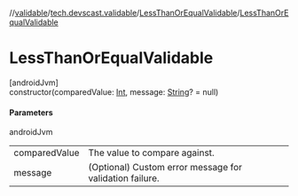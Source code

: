 //[validable](../../../index.md)/[tech.devscast.validable](../index.md)/[LessThanOrEqualValidable](index.md)/[LessThanOrEqualValidable](-less-than-or-equal-validable.md)

# LessThanOrEqualValidable

[androidJvm]\
constructor(comparedValue: [Int](https://kotlinlang.org/api/latest/jvm/stdlib/kotlin/-int/index.html), message: [String](https://kotlinlang.org/api/latest/jvm/stdlib/kotlin/-string/index.html)? = null)

#### Parameters

androidJvm

| | |
|---|---|
| comparedValue | The value to compare against. |
| message | (Optional) Custom error message for validation failure. |

